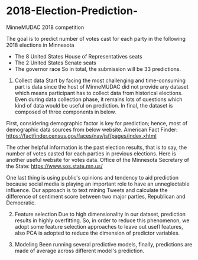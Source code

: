 # 2018-Election-Prediction-
MinneMUDAC 2018 competition

The goal is to predict number of votes cast for each party in the following 2018 elections in Minnesota
* The 8 United States House of Representatives seats 
* The 2 United States Senate seats
* The governor race 
So in total, the submission will be 33 predictions.

1. Collect data
Start by facing the most challenging and time-consuming part is data since the host of MinneMUDAC did not provide any dataset which means participant has to collect data from historical elections. Even during data collection phase, it remains lots of questions which kind of data would be useful on prediction. In final, the dataset is composed of three components in below. 

First, considering demographic factor is key for prediction; hence, most of demographic data sources from below website.
American Fact Finder: https://factfinder.census.gov/faces/nav/jsf/pages/index.xhtml

The other helpful information is the past election results, that is to say, the number of votes casted for each parties in previous elections. Here is another useful website for votes data.
Office of the Minnesota Secretary of the State: https://www.sos.state.mn.us/

One last thing is using public's opinions and tendency to aid prediction because social media is playing an important role to have an unneglectable influence. Our approach is to text mining Tweets and calculate the difference of sentiment score between two major parties, Republican and Democratic. 

2. Feature selection
Due to high dimensionality in our dataset, prediction results in highly overfitting. So, in order to reduce this phenomenon, we adopt some feature selection approaches to leave out usefl features, also PCA is adopted to reduce the dimension of predictor variables.

3. Modeling
Been running several predictive models, finally, predictions are made of average across different model's prediction. 
